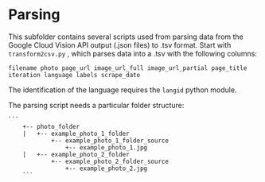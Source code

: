 # Parsing

This subfolder contains several scripts used from parsing data from the Google Cloud Vision API output (.json files) to .tsv format. Start with ```transform2csv.py``` , which parses data into a .tsv with the following columns:

```filename photo page_url image_url_full image_url_partial page_title iteration language labels scrape_date```

The identification of the language requires the ```langid``` python module.

The parsing script needs a particular folder structure:

```
​```
    +-- photo_folder
    |   +-- example_photo_1_folder
            +-- example_photo_1_folder_source
                +-- example_photo_1.jpg
    |   +-- example_photo_2_folder
            +-- example_photo_2_folder_source
                +-- example_photo_2.jpg
    ```
```